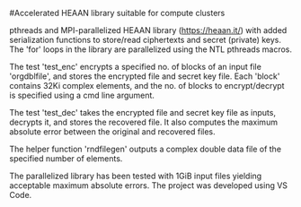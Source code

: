 #Accelerated HEAAN library suitable for compute clusters

pthreads and MPI-parallelized HEAAN library (https://heaan.it/) with added serialization functions to store/read ciphertexts and secret (private) keys. The 'for' loops in the library are parallelized using the NTL pthreads macros.  

The test 'test_enc' encrypts a specified no. of blocks of an input file 'orgdblfile', and stores the encrypted file and secret key file. Each 'block' contains 32Ki complex elements, and the no. of blocks to encrypt/decrypt is specified using a cmd line argument. 

The test 'test_dec' takes the encrypted file and secret key file as inputs, decrypts it, and stores the recovered file. It also computes the maximum absolute error between the original and recovered files.

The helper function 'rndfilegen' outputs a complex double data file of the specified number of elements.

The parallelized library has been tested with 1GiB input files yielding acceptable maximum absolute errors. The project was developed using VS Code.

